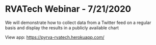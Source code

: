 # RVATech Webinar - 7/21/2020

We will demonstrate how to collect data from a Twitter feed on a regular basis and display the results in a publicly available chart

View app: https://pyrva-rvatech.herokuapp.com/